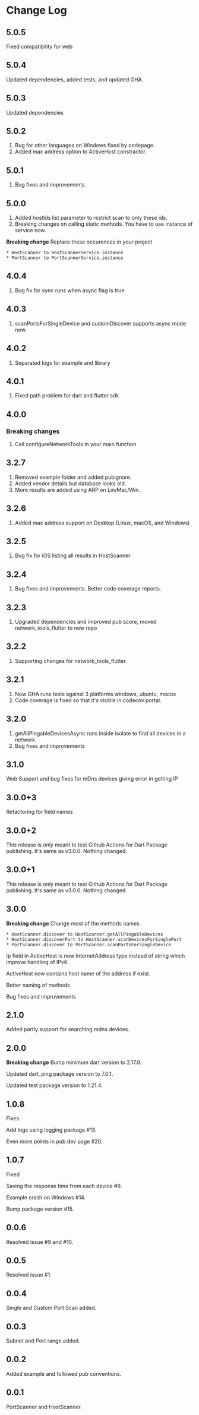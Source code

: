 # Change Log

## 5.0.5
Fixed compatibility for web

## 5.0.4
Updated dependencies, added tests, and updated GHA.

## 5.0.3
Updated dependencies

## 5.0.2
1. Bug for other languages on Windows fixed by codepage.
2. Added mac address option to ActiveHost constractor.

## 5.0.1
1. Bug fixes and improvements

## 5.0.0
1. Added hostIds list parameter to restrict scan to only these ids.
2. Breaking changes on calling static methods. You have to use instance of service now.

**Breaking change** Replace these occurences in your project

    * HostScanner to HostScannerService.instance
    * PortScanner to PortScannerService.instance

## 4.0.4
1. Bug fix for sync runs when async flag is true

## 4.0.3
1. scanPortsForSingleDevice and customDiscover supports async mode now.

## 4.0.2
1. Separated logs for example and library

## 4.0.1
1. Fixed path problem for dart and flutter sdk

## 4.0.0
### Breaking changes

1. Call configureNetworkTools in your main function


## 3.2.7

1. Removed example folder and added pubignore.
2. Added vendor details but database looks old. 
3. More results are added using ARP on Lin/Mac/Win.

## 3.2.6

1. Added mac address support on Desktop (Linux, macOS, and Windows)

## 3.2.5

1. Bug fix for iOS listing all results in HostScanner

## 3.2.4

1. Bug fixes and improvements. Better code coverage reports.

## 3.2.3

1. Upgraded dependencies and improved pub score, moved network_tools_flutter to new repo

## 3.2.2

1. Supporting changes for network_tools_flutter

## 3.2.1

1. Now GHA runs tests against 3 platforms windows, ubuntu, macos
2. Code coverage is fixed so that it's visible in codecov portal.

## 3.2.0

1. getAllPingableDevicesAsync runs inside isolate to find all devices in a network.
2. Bug fixes and improvements

## 3.1.0

Web Support and bug fixes for mDns devices giving error in getting IP

## 3.0.0+3

Refactoring for field names

## 3.0.0+2

This release is only meant to test Github Actions for Dart Package publishing. It's same as v3.0.0. Nothing changed.

## 3.0.0+1

This release is only meant to test Github Actions for Dart Package publishing. It's same as v3.0.0. Nothing changed.

## 3.0.0

**Breaking change** Change most of the methods names

    * HostScanner.discover to HostScanner.getAllPingableDevices
    * HostScanner.discoverPort to HostScanner.scanDevicesForSinglePort
    * PortScanner.discover to PortScanner.scanPortsForSingleDevice

Ip field in ActiveHost is now InternetAddress type instead of string which improve handling of IPv6.

ActiveHost now contains host name of the address if exist.

Better naming of methods

Bug fixes and improvements

## 2.1.0

Added partly support for searching mdns devices.

## 2.0.0

**Breaking change** Bump minimum dart version to 2.17.0.

Updated dart_ping package version to 7.0.1.

Updated test package version to 1.21.4.

## 1.0.8

Fixes

Add logs using logging package #13.

Even more points in pub.dev page #20.

## 1.0.7

Fixed

Saving the response time from each device #9.

Example crash on Windows #14.

Bump package version #15.

## 0.0.6

Resolved issue #9 and #10.

## 0.0.5

Resolved issue #1.

## 0.0.4

Single and Custom Port Scan added.

## 0.0.3

Subnet and Port range added.

## 0.0.2

Added example and followed pub conventions.

## 0.0.1

PortScanner and HostScanner.
